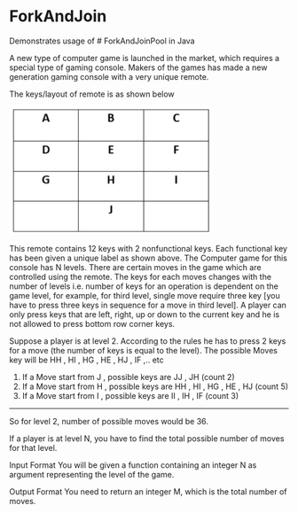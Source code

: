 # ForkAndJoin
Demonstrates usage of # ForkAndJoinPool in Java

A new type of computer game is launched in the market, which requires a special type of gaming console. Makers of the games has made a new generation gaming console with a very unique remote.
 
The keys/layout of remote is as shown below

![ScreenShot](https://raw.githubusercontent.com/AlvinaC/ForkAndJoin/master/screenshots/screenshot_scenario1.png)

This remote contains 12 keys with 2 nonfunctional keys. Each functional key has been given a unique label as shown above.
The Computer game for this console has N levels. There are certain moves in the game which are controlled using the remote. The keys for each moves changes with the number of levels i.e. number of keys for an operation is dependent on the game level, for example, for third level, single move require three key [you have to press three keys in sequence for a move in third level]. A player can only press keys that are left, right, up or down to the current key and he is not allowed to press bottom row corner keys.
 
Suppose a player is at level 2. According to the rules he has to press 2 keys for a move (the number of keys is equal to the level). The possible Moves key will be HH , HI , HG , HE , HJ , IF ,.. etc

1. If a Move start from J , possible keys are JJ , JH (count 2) 
2. If a Move start from H , possible keys are HH , HI , HG , HE , HJ (count 5) 
3. If a Move start from I , possible keys are II , IH , IF (count 3) 
-------------------------- 

So for level 2, number of possible moves would be 36.
 
If a player is at level N, you have to find the total possible number of moves for that level.


Input Format
You will be given a function containing an integer N as argument representing the level of the game.

Output Format
You need to return an integer M, which is the total number of moves.


